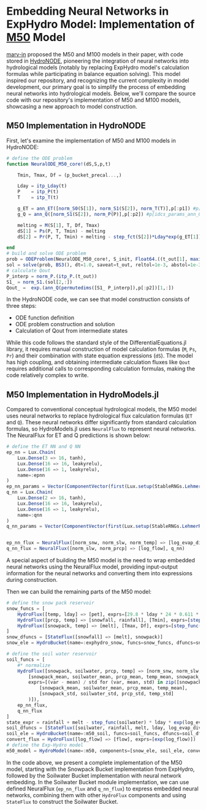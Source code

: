 # Embedding Neural Networks in ExpHydro Model: Implementation of [M50](https://hess.copernicus.org/articles/26/5085/2022/) Model

[marv-in](https://github.com/marv-in) proposed the M50 and M100 models in their paper, with code stored in [HydroNODE](https://github.com/marv-in/HydroNODE), pioneering the integration of neural networks into hydrological models (notably by replacing ExpHydro model's calculation formulas while participating in balance equation solving). This model inspired our repository, and recognizing the current complexity in model development, our primary goal is to simplify the process of embedding neural networks into hydrological models. Below, we'll compare the source code with our repository's implementation of M50 and M100 models, showcasing a new approach to model construction.

## M50 Implementation in HydroNODE

First, let's examine the implementation of M50 and M100 models in HydroNODE:

```julia
# define the ODE problem
function NeuralODE_M50_core!(dS,S,p,t)

    Tmin, Tmax, Df = (p_bucket_precal...,)

    Lday = itp_Lday(t)
    P    = itp_P(t)
    T    = itp_T(t)

    g_ET = ann_ET([norm_S0(S[1]), norm_S1(S[2]), norm_T(T)],p[:p1]) #p[idcs_params_ann_ET])
    g_Q = ann_Q([norm_S1(S[2]), norm_P(P)],p[:p2]) #p[idcs_params_ann_Q])

    melting = M(S[1], T, Df, Tmax)
    dS[1] = Ps(P, T, Tmin) - melting
    dS[2] = Pr(P, T, Tmin) + melting - step_fct(S[2])*Lday*exp(g_ET[1])- step_fct(S[2])*exp(g_Q[1])

end
# build and solve ODE problem
prob = ODEProblem(NeuralODE_M50_core!, S_init, Float64.((t_out[1], maximum(t_out))), p)
sol = solve(prob, BS3(), dt=1.0, saveat=t_out, reltol=1e-3, abstol=1e-3, sensealg=BacksolveAdjoint(autojacvec=ZygoteVJP()))
# calculate Qout
P_interp = norm_P.(itp_P.(t_out))
S1_ = norm_S1.(sol[2,:])
Qout_ =  exp.(ann_Q(permutedims([S1_ P_interp]),p[:p2])[1,:])
```

In the HydroNODE code, we can see that model construction consists of three steps:

- ODE function definition
- ODE problem construction and solution
- Calculation of Qout from intermediate states

While this code follows the standard style of the DifferentialEquations.jl library, it requires manual construction of model calculation formulas (`M`, `Ps`, `Pr`) and their combination with state equation expressions (`dS`). The model has high coupling, and obtaining intermediate calculation fluxes like `Qout` requires additional calls to corresponding calculation formulas, making the code relatively complex to write.

## M50 Implementation in HydroModels.jl

Compared to conventional conceptual hydrological models, the M50 model uses neural networks to replace hydrological flux calculation formulas (`ET` and `Q`). These neural networks differ significantly from standard calculation formulas, so HydroModels.jl uses `NeuralFlux` to represent neural networks. The NeuralFlux for ET and Q predictions is shown below:

```julia
# define the ET NN and Q NN
ep_nn = Lux.Chain(
    Lux.Dense(3 => 16, tanh),
    Lux.Dense(16 => 16, leakyrelu),
    Lux.Dense(16 => 1, leakyrelu),
    name=:epnn
)
ep_nn_params = Vector(ComponentVector(first(Lux.setup(StableRNGs.LehmerRNG(1234), ep_nn))))
q_nn = Lux.Chain(
    Lux.Dense(2 => 16, tanh),
    Lux.Dense(16 => 16, leakyrelu),
    Lux.Dense(16 => 1, leakyrelu),
    name=:qnn
)
q_nn_params = Vector(ComponentVector(first(Lux.setup(StableRNGs.LehmerRNG(1234), q_nn))))


ep_nn_flux = NeuralFlux([norm_snw, norm_slw, norm_temp] => [log_evap_div_lday], ep_nn)
q_nn_flux = NeuralFlux([norm_slw, norm_prcp] => [log_flow], q_nn)
```

A special aspect of building the M50 model is the need to wrap embedded neural networks using the NeuralFlux model, providing input-output information for the neural networks and converting them into expressions during construction.

Then we can build the remaining parts of the M50 model:

```julia
# define the snow pack reservoir
snow_funcs = [
    HydroFlux([temp, lday] => [pet], exprs=[29.8 * lday * 24 * 0.611 * exp((17.3 * temp) / (temp + 237.3)) / (temp + 273.2)]),
    HydroFlux([prcp, temp] => [snowfall, rainfall], [Tmin], exprs=[step_func(Tmin - temp) * prcp, step_func(temp - Tmin) * prcp]),
    HydroFlux([snowpack, temp] => [melt], [Tmax, Df], exprs=[step_func(temp - Tmax) * min(snowpack, Df * (temp - Tmax))]),
]
snow_dfuncs = [StateFlux([snowfall] => [melt], snowpack)]
snow_ele = HydroBucket(name=:exphydro_snow, funcs=snow_funcs, dfuncs=snow_dfuncs)

# define the soil water reservoir
soil_funcs = [
    #* normalize
    HydroFlux([snowpack, soilwater, prcp, temp] => [norm_snw, norm_slw, norm_prcp, norm_temp],
        [snowpack_mean, soilwater_mean, prcp_mean, temp_mean, snowpack_std, soilwater_std, prcp_std, temp_std],
        exprs=[(var - mean) / std for (var, mean, std) in zip([snowpack, soilwater, prcp, temp],
            [snowpack_mean, soilwater_mean, prcp_mean, temp_mean],
            [snowpack_std, soilwater_std, prcp_std, temp_std]
        )]),
    ep_nn_flux,
    q_nn_flux
]
state_expr = rainfall + melt - step_func(soilwater) * lday * exp(log_evap_div_lday) - step_func(soilwater) * exp(log_flow)
soil_dfuncs = [StateFlux([soilwater, rainfall, melt, lday, log_evap_div_lday, log_flow], soilwater, Num[], expr=state_expr)]
soil_ele = HydroBucket(name=:m50_soil, funcs=soil_funcs, dfuncs=soil_dfuncs)
convert_flux = HydroFlux([log_flow] => [flow], exprs=[exp(log_flow)])
# define the Exp-Hydro model
m50_model = HydroModel(name=:m50, components=[snow_ele, soil_ele, convert_flux]);
```

In the code above, we present a complete implementation of the M50 model, starting with the Snowpack Bucket implementation from ExpHydro, followed by the Soilwater Bucket implementation with neural network embedding. In the Soilwater Bucket module implementation, we can use defined NeuralFlux (`ep_nn_flux` and `q_nn_flux`) to express embedded neural networks, combining them with other `HydroFlux` components and using `StateFlux` to construct the Soilwater Bucket.
